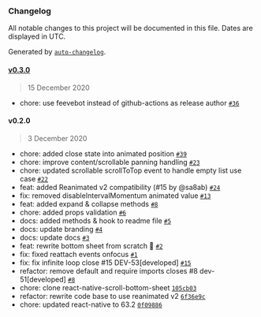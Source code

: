 ### Changelog

All notable changes to this project will be documented in this file. Dates are displayed in UTC.

Generated by [`auto-changelog`](https://github.com/CookPete/auto-changelog).

#### [v0.3.0](https://github.com/breeffy/react-native-bottom-sheet/compare/v0.2.0...v0.3.0)

> 15 December 2020

- chore: use feevebot instead of github-actions as release author [`#36`](https://github.com/breeffy/react-native-bottom-sheet/pull/36)

#### v0.2.0

> 3 December 2020

- chore: added close state into animated position [`#39`](https://github.com/breeffy/react-native-bottom-sheet/pull/39)
- chore: improve content/scrollable panning handling [`#23`](https://github.com/breeffy/react-native-bottom-sheet/pull/23)
- chore: updated scrollable scrollToTop event to handle empty list use case [`#22`](https://github.com/breeffy/react-native-bottom-sheet/pull/22)
- feat: added Reanimated v2 compatibility (#15 by @sa8ab) [`#24`](https://github.com/breeffy/react-native-bottom-sheet/pull/24)
- fix: removed disableIntervalMomentum animated value [`#13`](https://github.com/breeffy/react-native-bottom-sheet/pull/13)
- feat: added expand & collapse methods [`#8`](https://github.com/breeffy/react-native-bottom-sheet/pull/8)
- chore: added props validation [`#6`](https://github.com/breeffy/react-native-bottom-sheet/pull/6)
- docs: added methods & hook to readme file [`#5`](https://github.com/breeffy/react-native-bottom-sheet/pull/5)
- docs: update branding [`#4`](https://github.com/breeffy/react-native-bottom-sheet/pull/4)
- docs: update docs [`#3`](https://github.com/breeffy/react-native-bottom-sheet/pull/3)
- feat: rewrite bottom sheet from scratch 🎉 [`#2`](https://github.com/breeffy/react-native-bottom-sheet/pull/2)
- fix: fixed reattach events onfocus [`#1`](https://github.com/breeffy/react-native-bottom-sheet/pull/1)
- fix: fix infinite loop close #15 DEV-53[developed] [`#15`](https://github.com/breeffy/react-native-bottom-sheet/issues/15)
- refactor: remove default and require imports closes #8 dev-51[developed] [`#8`](https://github.com/breeffy/react-native-bottom-sheet/issues/8)
- chore: clone react-native-scroll-bottom-sheet [`105cb03`](https://github.com/breeffy/react-native-bottom-sheet/commit/105cb0334e317d5c4919e77816ee03fb20069eeb)
- refactor: rewrite code base to use reanimated v2 [`6f36e9c`](https://github.com/breeffy/react-native-bottom-sheet/commit/6f36e9ceb117d2582ab6158399a1e83277adbdd4)
- chore: updated react-native to 63.2 [`0f09886`](https://github.com/breeffy/react-native-bottom-sheet/commit/0f0988657fab75cb05cb69485e2357b433c47488)
